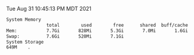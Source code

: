 Tue Aug 31 10:45:13 PM MDT 2021
```bash
System Memory
               total        used        free      shared  buff/cache   available
Mem:           7.7Gi       828Mi       5.3Gi       7.0Mi       1.6Gi       6.5Gi
Swap:          7.6Gi       520Mi       7.1Gi
System Storage
649M	.
```

